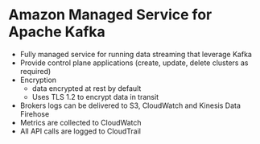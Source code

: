 # Amazon Managed Service for Apache Kafka

- Fully managed service for running data streaming that leverage Kafka 
- Provide control plane applications (create, update, delete clusters as required)
- Encryption 
  - data encrypted at rest by default
  - Uses TLS 1.2 to encrypt data in transit 
- Brokers logs can be delivered to S3, CloudWatch and Kinesis Data Firehose
- Metrics are collected to CloudWatch 
- All API calls are logged to CloudTrail